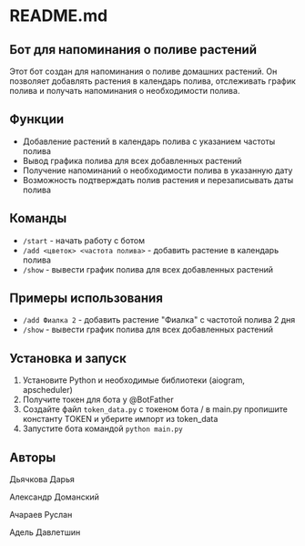 **README.md**
===============

**Бот для напоминания о поливе растений**
----------------------------------------

Этот бот создан для напоминания о поливе домашних растений. Он позволяет добавлять растения в календарь полива, отслеживать график полива и получать напоминания о необходимости полива.

**Функции**
------------

*   Добавление растений в календарь полива с указанием частоты полива
*   Вывод графика полива для всех добавленных растений
*   Получение напоминаний о необходимости полива в указанную дату
*   Возможность подтверждать полив растения и перезаписывать даты полива

**Команды**
------------

*   `/start` - начать работу с ботом
*   `/add <цветок> <частота полива>` - добавить растение в календарь полива
*   `/show` - вывести график полива для всех добавленных растений

**Примеры использования**
-------------------------

*   `/add Фиалка 2` - добавить растение "Фиалка" с частотой полива 2 дня
*   `/show` - вывести график полива для всех добавленных растений

**Установка и запуск**
-----------------------

1.  Установите Python и необходимые библиотеки (aiogram, apscheduler)
2.  Получите токен для бота у @BotFather
3.  Создайте файл `token_data.py` с токеном бота / в main.py пропишите константу TOKEN и уберите импорт из token_data
4.  Запустите бота командой `python main.py`

**Авторы**
--------
Дьячкова Дарья  

Александр Доманский  

Ачараев Руслан  

Адель Давлетшин

